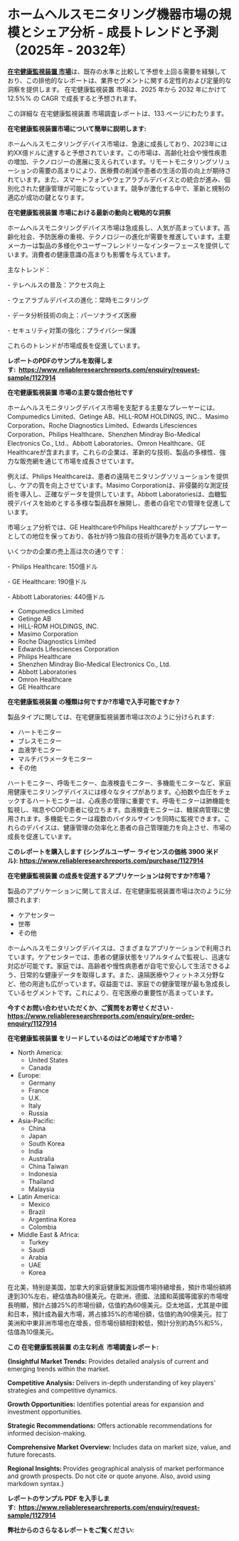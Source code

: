 <p><h1>ホームヘルスモニタリング機器市場の規模とシェア分析 - 成長トレンドと予測（2025年 - 2032年）</h1></p><p data-sourcepos="1:1-1:157"><strong><a href="https://www.reliableresearchreports.com/home-health-monitoring-device-r1127914?utm_campaign=110&utm_medium=36&utm_source=Github&utm_content=ia&utm_term=13042025&utm_id=home-health-monitoring-device">在宅健康監視装置 市場</a></strong>は、既存の水準と比較して予想を上回る需要を経験しており、この排他的なレポートは、業界セグメントに関する定性的および定量的な洞察を提供します。 在宅健康監視装置 市場は、2025 年から 2032 年にかけて 12.5%% の CAGR で成長すると予想されます。</p>
<p data-sourcepos="3:1-3:50">この詳細な 在宅健康監視装置 市場調査レポートは、133 ページにわたります。</p>
<p><strong>在宅健康監視装置市場について簡単に説明します:</strong></p>
<p><p>ホームヘルスモニタリングデバイス市場は、急速に成長しており、2023年には約XX億ドルに達すると予想されています。この市場は、高齢化社会や慢性疾患の増加、テクノロジーの進展に支えられています。リモートモニタリングソリューションの需要の高まりにより、医療費の削減や患者の生活の質の向上が期待されています。また、スマートフォンやウェアラブルデバイスとの統合が進み、個別化された健康管理が可能になっています。競争が激化する中で、革新と規制の適応が成功の鍵となります。</p></p>
<p><strong>在宅健康監視装置 市場における最新の動向と戦略的な洞察</strong></p>
<p><p>ホームヘルスモニタリングデバイス市場は急成長し、人気が高まっています。高齢化社会、予防医療の重視、テクノロジーの進化が需要を推進しています。主要メーカーは製品の多様化やユーザーフレンドリーなインターフェースを提供しています。消費者の健康意識の高まりも影響を与えています。</p><p>主なトレンド：</p><p>- テレヘルスの普及：アクセス向上</p><p>- ウェアラブルデバイスの進化：常時モニタリング</p><p>- データ分析技術の向上：パーソナライズ医療</p><p>- セキュリティ対策の強化：プライバシー保護</p><p>これらのトレンドが市場成長を促進しています。</p></p>
<p><strong>レポートのPDFのサンプルを取得します</strong><strong>:&nbsp;&nbsp;<a href="https://www.reliableresearchreports.com/enquiry/request-sample/1127914?utm_campaign=110&utm_medium=36&utm_source=Github&utm_content=ia&utm_term=13042025&utm_id=home-health-monitoring-device">https://www.reliableresearchreports.com/enquiry/request-sample/1127914</a></strong></p>
<p><strong>在宅健康監視装置 市場の主要な競合他社です</strong></p>
<p><p>ホームヘルスモニタリングデバイス市場を支配する主要なプレーヤーには、Compumedics Limited、Getinge AB、HILL-ROM HOLDINGS, INC.、Masimo Corporation、Roche Diagnostics Limited、Edwards Lifesciences Corporation、Philips Healthcare、Shenzhen Mindray Bio-Medical Electronics Co., Ltd.、Abbott Laboratories、Omron Healthcare、GE Healthcareが含まれます。これらの企業は、革新的な技術、製品の多様性、強力な販売網を通じて市場を成長させています。</p><p>例えば、Philips Healthcareは、患者の遠隔モニタリングソリューションを提供し、ケアの質を向上させています。Masimo Corporationは、非侵襲的な測定技術を導入し、正確なデータを提供しています。Abbott Laboratoriesは、血糖監視デバイスを始めとする多様な製品群を展開し、患者の自宅での管理を促進しています。</p><p>市場シェア分析では、GE HealthcareやPhilips Healthcareがトッププレーヤーとしての地位を保っており、各社が持つ独自の技術が競争力を高めています。</p><p>いくつかの企業の売上高は次の通りです：</p><p>- Philips Healthcare: 150億ドル</p><p>- GE Healthcare: 190億ドル</p><p>- Abbott Laboratories: 440億ドル</p></p>
<p><ul><li>Compumedics Limited</li><li>Getinge AB</li><li>HILL-ROM HOLDINGS, INC.</li><li>Masimo Corporation</li><li>Roche Diagnostics Limited</li><li>Edwards Lifesciences Corporation</li><li>Philips Healthcare</li><li>Shenzhen Mindray Bio-Medical Electronics Co., Ltd.</li><li>Abbott Laboratories</li><li>Omron Healthcare</li><li>GE Healthcare</li></ul></p>
<p><strong>在宅健康監視装置 の種類は何ですか?市場で入手可能ですか？</strong></p>
<p>製品タイプに関しては、在宅健康監視装置市場は次のように分けられます:</p>
<p><ul><li>ハートモニター</li><li>ブレスモニター</li><li>血液学モニター</li><li>マルチパラメータモニター</li><li>その他</li></ul></p>
<p><p>ハートモニター、呼吸モニター、血液検査モニター、多機能モニターなど、家庭用健康モニタリングデバイスには様々なタイプがあります。心拍数や血圧をチェックするハートモニターは、心疾患の管理に重要です。呼吸モニターは肺機能を監視し、喘息やCOPD患者に役立ちます。血液検査モニターは、糖尿病管理に使用されます。多機能モニターは複数のバイタルサインを同時に監視できます。これらのデバイスは、健康管理の効率化と患者の自己管理能力を向上させ、市場の成長を促進しています。</p></p>
<p><strong>このレポートを購入します (シングルユーザー ライセンスの価格 3900 米ドル):&nbsp;<a href="https://www.reliableresearchreports.com/purchase/1127914?utm_campaign=110&utm_medium=36&utm_source=Github&utm_content=ia&utm_term=13042025&utm_id=home-health-monitoring-device">https://www.reliableresearchreports.com/purchase/1127914</a></strong></p>
<p><strong>在宅健康監視装置 の成長を促進するアプリケーションは何ですか?市場？</strong></p>
<p>製品のアプリケーションに関して言えば、在宅健康監視装置市場は次のように分類されます:</p>
<p><ul><li>ケアセンター</li><li>世帯</li><li>その他</li></ul></p>
<p><p>ホームヘルスモニタリングデバイスは、さまざまなアプリケーションで利用されています。ケアセンターでは、患者の健康状態をリアルタイムで監視し、迅速な対応が可能です。家庭では、高齢者や慢性病患者が自宅で安心して生活できるよう、日常的な健康データを取得します。また、遠隔医療やフィットネス分野など、他の用途も広がっています。収益面では、家庭での健康管理が最も急成長しているセグメントです。これにより、在宅医療の重要性が高まっています。</p></p>
<p><strong>今すぐお問い合わせいただくか、ご質問をお寄せください</strong><strong>&nbsp;</strong>-<strong><a href="https://www.reliableresearchreports.com/enquiry/pre-order-enquiry/1127914?utm_campaign=110&utm_medium=36&utm_source=Github&utm_content=ia&utm_term=13042025&utm_id=home-health-monitoring-device">https://www.reliableresearchreports.com/enquiry/pre-order-enquiry/1127914</a></strong></p>
<p><strong>在宅健康監視装置 をリードしているのはどの地域ですか市場？</strong></p>
<p><ul>
    <li>
        North America:
        <ul>
            <li>United States</li>
            <li>Canada</li>
        </ul>
    </li>
    <li>
        Europe:
        <ul>
            <li>Germany</li>
            <li>France</li>
            <li>U.K.</li>
            <li>Italy</li>
            <li>Russia</li>
        </ul>
    </li>
    <li>
        Asia-Pacific:
        <ul>
            <li>China</li>
            <li>Japan</li>
            <li>South Korea</li>
            <li>India</li>
            <li>Australia</li>
            <li>China Taiwan</li>
            <li>Indonesia</li>
            <li>Thailand</li>
            <li>Malaysia</li>
        </ul>
    </li>
    <li>
        Latin America:
        <ul>
            <li>Mexico</li>
            <li>Brazil</li>
            <li>Argentina Korea</li>
            <li>Colombia</li>
        </ul>
    </li>
    <li>
        Middle East & Africa:
        <ul>
            <li>Turkey</li>
            <li>Saudi</li>
            <li>Arabia</li>
            <li>UAE</li>
            <li>Korea</li>
        </ul>
    </li>
    </ul></p>
<p><p>在北美，特别是美国，加拿大的家庭健康監測設備市場持續增長，預計市場份額將達到30%左右，總估值為80億美元。在歐洲，德國、法國和英國等國家的市場增長明顯，預計占據25%的市場份額，估值約為60億美元。亞太地區，尤其是中國和日本，預計成為最大市場，將占據35%的市場份額，估值約為90億美元。拉丁美洲和中東非洲市場也在增長，但市場份額相對較低，預計分別約為5%和5%，估值為10億美元。</p></p>
<p><strong>この 在宅健康監視装置 の主な利点&nbsp; 市場調査レポート:</strong></p>
<p><strong>{Insightful Market Trends:</strong> Provides detailed analysis of current and emerging trends within the market.</p>
<p><strong>Competitive Analysis:</strong> Delivers in-depth understanding of key players' strategies and competitive dynamics.</p>
<p><strong>Growth Opportunities:</strong> Identifies potential areas for expansion and investment opportunities.</p>
<p><strong>Strategic Recommendations:</strong> Offers actionable recommendations for informed decision-making.</p>
<p><strong>Comprehensive Market Overview: </strong>Includes data on market size, value, and future forecasts.</p>
<p><strong>Regional Insights: </strong>Provides geographical analysis of market performance and growth prospects. Do not cite or quote anyone. Also, avoid using markdown syntax.}</p>
<p><strong>レポートのサンプル PDF を入手します:&nbsp;</strong><strong>&nbsp;<a href="https://www.reliableresearchreports.com/enquiry/request-sample/1127914?utm_campaign=110&utm_medium=36&utm_source=Github&utm_content=ia&utm_term=13042025&utm_id=home-health-monitoring-device">https://www.reliableresearchreports.com/enquiry/request-sample/1127914</a></strong></p>
<p></p>
<p></p>
<p></p>
<p></p>
<p><strong>弊社からのさらなるレポートをご覧ください:</strong></p>
<p><strong><p></p><p></p><p></p></strong></p>